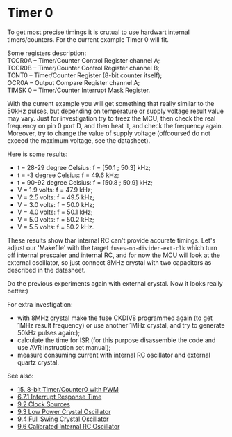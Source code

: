 # Timer 0

To get most precise timings it is crutual to use hardwart internal timers/counters. For the current example Timer 0 will fit.  

Some registers description:  
TCCR0A – Timer/Counter Control Register channel A;  
TCCR0B – Timer/Counter Control Register channel B;  
TCNT0 – Timer/Counter Register (8-bit counter itself);  
OCR0A – Output Compare Register channel A;  
TIMSK 0 – Timer/Counter Interrupt Mask Register.  

With the current example you will get something that really similar to the 50kHz pulses, but depending on temperature or supply voltage result value may vary. 
Just for investigation try to freez the MCU, then check the real frequency on pin 0 port D, and then heat it, and check the frequency again. Moreover, try to change the value of supply voltage (offcourseб do not exceed the maximum voltage, see the datasheet).  

Here is some results:  
- t = 28-29 degree Celsius: f = [50.1 ; 50.3] kHz;
- t = -3 degree Celsius: f = 49.6 kHz;
- t = 90-92 degree Celsius: f = [50.8 ; 50.9] kHz;
- V = 1.9 volts: f = 47.9 kHz;
- V = 2.5 volts: f = 49.5 kHz;
- V = 3.0 volts: f = 50.0 kHz;
- V = 4.0 volts: f = 50.1 kHz;
- V = 5.0 volts: f = 50.2 kHz;
- V = 5.5 volts: f = 50.2 kHz.

These results show thar internal RC can't provide accurate timings. Let's adjust our 'Makefile' with the target `fuses-no-divider-ext-clk` which turn off internal prescaler and internal RC, and for now the MCU will look at the external oscillator, so just connect 8MHz crystal with two capacitors as described in the datasheet.  

Do the previous experiments again with external crystal. Now it looks really better:)  

For extra investigation:
- with 8MHz crystal make the fuse CKDIV8 programmed again (to get 1MHz result frequency) or use another 1MHz crystal, and try to generate 50kHz pulses again:);
- calculate the time for ISR (for this purpose disassemble the code and use AVR instruction set manual);
- measure consuming current with internal RC oscillator and external quartz crystal.

See also:  
- [15. 8-bit Timer/Counter0 with PWM](https://ww1.microchip.com/downloads/en/DeviceDoc/ATmega48A-PA-88A-PA-168A-PA-328-P-DS-DS40002061B.pdf#G3.1188731 "8-bit Timer/Counter0 with PWM")  
- [6.7.1 Interrupt Response Time](https://ww1.microchip.com/downloads/en/DeviceDoc/Atmel-7810-Automotive-Microcontrollers-ATmega328P_Datasheet.pdf#G1177521 "Interrupt Response Time")
- [9.2 Clock Sources](https://ww1.microchip.com/downloads/en/DeviceDoc/ATmega48A-PA-88A-PA-168A-PA-328-P-DS-DS40002061B.pdf#G3.1181917 "Clock Sources")  
- [9.3 Low Power Crystal Oscillator](https://ww1.microchip.com/downloads/en/DeviceDoc/ATmega48A-PA-88A-PA-168A-PA-328-P-DS-DS40002061B.pdf#G3.1306156 "Low Power Crystal Oscillator")  
- [9.4 Full Swing Crystal Oscillator](https://ww1.microchip.com/downloads/en/DeviceDoc/ATmega48A-PA-88A-PA-168A-PA-328-P-DS-DS40002061B.pdf#G3.1272090 "Full Swing Crystal Oscillator")  
- [9.6 Calibrated Internal RC Oscillator](https://ww1.microchip.com/downloads/en/DeviceDoc/ATmega48A-PA-88A-PA-168A-PA-328-P-DS-DS40002061B.pdf#G3.1182281 "Calibrated Internal RC Oscillator")  